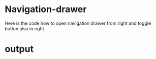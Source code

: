 # Navigation-drawer
Here is the code how to open navigation drawer  from right and toggle button also in right.

# output

